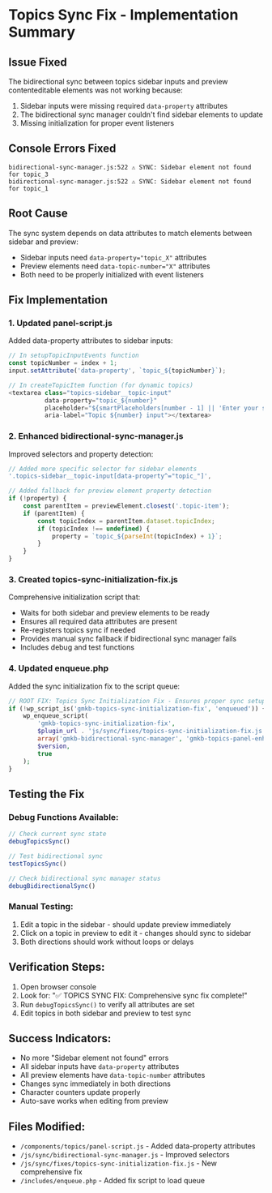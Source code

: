# Topics Sync Fix - Implementation Summary

## Issue Fixed
The bidirectional sync between topics sidebar inputs and preview contenteditable elements was not working because:
1. Sidebar inputs were missing required `data-property` attributes
2. The bidirectional sync manager couldn't find sidebar elements to update
3. Missing initialization for proper event listeners

## Console Errors Fixed
```
bidirectional-sync-manager.js:522 ⚠️ SYNC: Sidebar element not found for topic_3
bidirectional-sync-manager.js:522 ⚠️ SYNC: Sidebar element not found for topic_1
```

## Root Cause
The sync system depends on data attributes to match elements between sidebar and preview:
- Sidebar inputs need `data-property="topic_X"` attributes
- Preview elements need `data-topic-number="X"` attributes
- Both need to be properly initialized with event listeners

## Fix Implementation

### 1. Updated panel-script.js
Added data-property attributes to sidebar inputs:
```javascript
// In setupTopicInputEvents function
const topicNumber = index + 1;
input.setAttribute('data-property', `topic_${topicNumber}`);

// In createTopicItem function (for dynamic topics)
<textarea class="topics-sidebar__topic-input" 
          data-property="topic_${number}"
          placeholder="${smartPlaceholders[number - 1] || 'Enter your speaking topic...'}"
          aria-label="Topic ${number} input"></textarea>
```

### 2. Enhanced bidirectional-sync-manager.js
Improved selectors and property detection:
```javascript
// Added more specific selector for sidebar elements
'.topics-sidebar__topic-input[data-property^="topic_"]',

// Added fallback for preview element property detection
if (!property) {
    const parentItem = previewElement.closest('.topic-item');
    if (parentItem) {
        const topicIndex = parentItem.dataset.topicIndex;
        if (topicIndex !== undefined) {
            property = `topic_${parseInt(topicIndex) + 1}`;
        }
    }
}
```

### 3. Created topics-sync-initialization-fix.js
Comprehensive initialization script that:
- Waits for both sidebar and preview elements to be ready
- Ensures all required data attributes are present
- Re-registers topics sync if needed
- Provides manual sync fallback if bidirectional sync manager fails
- Includes debug and test functions

### 4. Updated enqueue.php
Added the sync initialization fix to the script queue:
```php
// ROOT FIX: Topics Sync Initialization Fix - Ensures proper sync setup
if (!wp_script_is('gmkb-topics-sync-initialization-fix', 'enqueued')) {
    wp_enqueue_script(
        'gmkb-topics-sync-initialization-fix',
        $plugin_url . 'js/sync/fixes/topics-sync-initialization-fix.js',
        array('gmkb-bidirectional-sync-manager', 'gmkb-topics-panel-enhanced'),
        $version,
        true
    );
}
```

## Testing the Fix

### Debug Functions Available:
```javascript
// Check current sync state
debugTopicsSync()

// Test bidirectional sync
testTopicsSync()

// Check bidirectional sync manager status
debugBidirectionalSync()
```

### Manual Testing:
1. Edit a topic in the sidebar - should update preview immediately
2. Click on a topic in preview to edit it - changes should sync to sidebar
3. Both directions should work without loops or delays

## Verification Steps:
1. Open browser console
2. Look for: "✅ TOPICS SYNC FIX: Comprehensive sync fix complete!"
3. Run `debugTopicsSync()` to verify all attributes are set
4. Edit topics in both sidebar and preview to test sync

## Success Indicators:
- No more "Sidebar element not found" errors
- All sidebar inputs have `data-property` attributes
- All preview elements have `data-topic-number` attributes
- Changes sync immediately in both directions
- Character counters update properly
- Auto-save works when editing from preview

## Files Modified:
- `/components/topics/panel-script.js` - Added data-property attributes
- `/js/sync/bidirectional-sync-manager.js` - Improved selectors
- `/js/sync/fixes/topics-sync-initialization-fix.js` - New comprehensive fix
- `/includes/enqueue.php` - Added fix script to load queue
